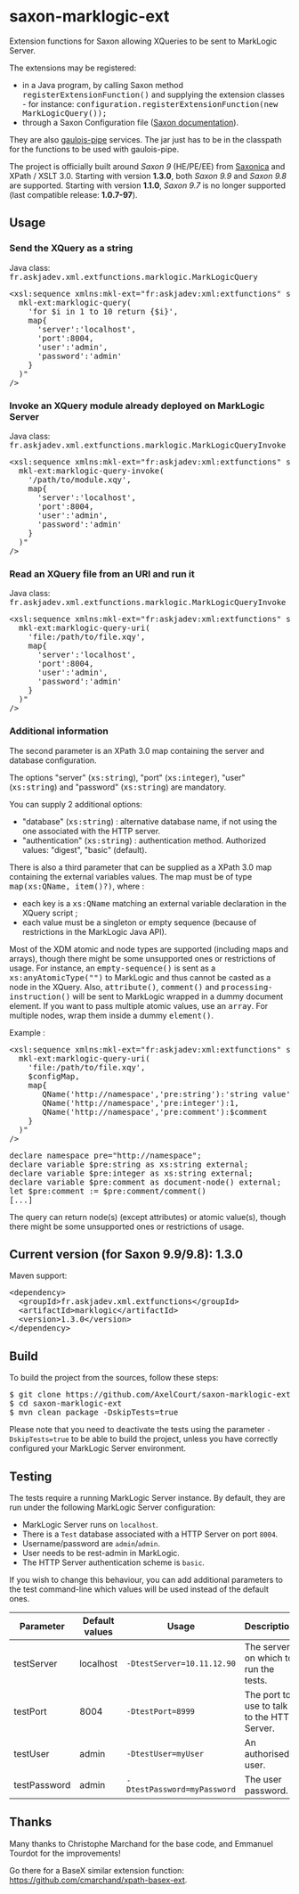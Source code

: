 # saxon-marklogic-ext


Extension functions for Saxon allowing XQueries to be sent to MarkLogic Server.


The extensions may be registered:
* in a Java program, by calling Saxon method <tt>registerExtensionFunction()</tt> and supplying the extension classes - for instance: <tt>configuration.registerExtensionFunction(new MarkLogicQuery());</tt>
* through a Saxon Configuration file (<a href=http://www.saxonica.com/documentation9.7/index.html#!configuration/configuration-file>Saxon documentation</a>).


They are also <a href=https://github.com/cmarchand/gaulois-pipe>gaulois-pipe</a> services. The jar just has to be in the classpath for the functions to be used with gaulois-pipe.


The project is officially built around *Saxon 9* (HE/PE/EE) from <a href=http://www.saxonica.com>Saxonica</a> and XPath / XSLT 3.0.
Starting with version **1.3.0**, both *Saxon 9.9* and *Saxon 9.8* are supported.
Starting with version **1.1.0**, *Saxon 9.7* is no longer supported (last compatible release: **1.0.7-97**).


## Usage


### Send the XQuery as a string

Java class: <tt>fr.askjadev.xml.extfunctions.marklogic.MarkLogicQuery</tt>

<pre>&lt;xsl:sequence xmlns:mkl-ext="fr:askjadev:xml:extfunctions" select="
  mkl-ext:marklogic-query(
    'for $i in 1 to 10 return {$i}',
    map{
      'server':'localhost',
      'port':8004,
      'user':'admin',
      'password':'admin'
    }
  )"
/&gt;</pre>


### Invoke an XQuery module already deployed on MarkLogic Server

Java class: <tt>fr.askjadev.xml.extfunctions.marklogic.MarkLogicQueryInvoke</tt>

<pre>&lt;xsl:sequence xmlns:mkl-ext="fr:askjadev:xml:extfunctions" select="
  mkl-ext:marklogic-query-invoke(
    '/path/to/module.xqy',
    map{
      'server':'localhost',
      'port':8004,
      'user':'admin',
      'password':'admin'
    }
  )"
/&gt;</pre>


### Read an XQuery file from an URI and run it

Java class: <tt>fr.askjadev.xml.extfunctions.marklogic.MarkLogicQueryInvoke</tt>

<pre>&lt;xsl:sequence xmlns:mkl-ext="fr:askjadev:xml:extfunctions" select="
  mkl-ext:marklogic-query-uri(
    'file:/path/to/file.xqy',
    map{
      'server':'localhost',
      'port':8004,
      'user':'admin',
      'password':'admin'
    }
  )"
/&gt;</pre>


### Additional information

The second parameter is an XPath 3.0 map containing the server and database configuration.

The options "server" (<tt>xs:string</tt>), "port" (<tt>xs:integer</tt>), "user" (<tt>xs:string</tt>) and "password" (<tt>xs:string</tt>) are mandatory.

You can supply 2 additional options:

- "database" (<tt>xs:string</tt>) : alternative database name, if not using the one associated with the HTTP server.
- "authentication" (<tt>xs:string</tt>) : authentication method. Authorized values: "digest", "basic" (default).

There is also a third parameter that can be supplied as a XPath 3.0 map containing the external variables values. The map must be of type <tt>map(xs:QName, item()?)</tt>, where :

- each key is a <tt>xs:QName</tt> matching an external variable declaration in the XQuery script ;
- each value must be a singleton or empty sequence (because of restrictions in the MarkLogic Java API).

Most of the XDM atomic and node types are supported (including maps and arrays), though there might be some unsupported ones or restrictions of usage.
For instance, an <tt>empty-sequence()</tt> is sent as a <tt>xs:anyAtomicType("")</tt> to MarkLogic and thus cannot be casted as a node in the XQuery.
Also, <tt>attribute()</tt>, <tt>comment()</tt> and <tt>processing-instruction()</tt> will be sent to MarkLogic wrapped in a dummy document element.
If you want to pass multiple atomic values, use an <tt>array</tt>. For multiple nodes, wrap them inside a dummy <tt>element()</tt>.

Example :

<pre>&lt;xsl:sequence xmlns:mkl-ext="fr:askjadev:xml:extfunctions" select="
  mkl-ext:marklogic-query-uri(
    'file:/path/to/file.xqy',
    $configMap,
    map{
       QName('http://namespace','pre:string'):'string value',
       QName('http://namespace','pre:integer'):1,
       QName('http://namespace','pre:comment'):$comment
    }
  )"
/&gt;
</pre>

<pre>declare namespace pre="http://namespace";
declare variable $pre:string as xs:string external;
declare variable $pre:integer as xs:string external;
declare variable $pre:comment as document-node() external;
let $pre:comment := $pre:comment/comment()
[...]
</pre>

The query can return node(s) (except attributes) or atomic value(s), though there might be some unsupported ones or restrictions of usage.


## Current version (for Saxon 9.9/9.8): 1.3.0

Maven support:

<pre>
&lt;dependency&gt;
  &lt;groupId&gt;fr.askjadev.xml.extfunctions&lt;/groupId&gt;
  &lt;artifactId&gt;marklogic&lt;/artifactId&gt;
  &lt;version&gt;1.3.0&lt;/version&gt;
&lt;/dependency&gt;
</pre>


## Build

To build the project from the sources, follow these steps:

<pre>
$ git clone https://github.com/AxelCourt/saxon-marklogic-ext.git
$ cd saxon-marklogic-ext
$ mvn clean package -DskipTests=true
</pre>

Please note that you need to deactivate the tests using the parameter `-DskipTests=true` to be able to build the project, unless you have correctly configured your MarkLogic Server environment.


## Testing

The tests require a running MarkLogic Server instance. By default, they are run under the following MarkLogic Server configuration:

* MarkLogic Server runs on `localhost`.
* There is a `Test` database associated with a HTTP Server on port `8004`.
* Username/password are `admin`/`admin`.
* User needs to be rest-admin in MarkLogic.
* The HTTP Server authentication scheme is `basic`.

If you wish to change this behaviour, you can add additional parameters to the test command-line which values will be used instead of the default ones.

|Parameter|Default values|Usage|Description|
|----|----|----|----|
|testServer|localhost|`-DtestServer=10.11.12.90`|The server on which to run the tests.|
|testPort|8004|`-DtestPort=8999`|The port to use to talk to the HTTP Server.|
|testUser|admin|`-DtestUser=myUser`|An authorised user.|
|testPassword|admin|`-DtestPassword=myPassword`|The user password.|


## Thanks

Many thanks to Christophe Marchand for the base code, and Emmanuel Tourdot for the improvements!

Go there for a BaseX similar extension function: <a href="https://github.com/cmarchand/xpath-basex-ext">https://github.com/cmarchand/xpath-basex-ext</a>.
